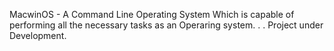 MacwinOS - A Command Line Operating System Which is capable of performing all the necessary tasks as an Operaring system.
.
.
Project under Development.
